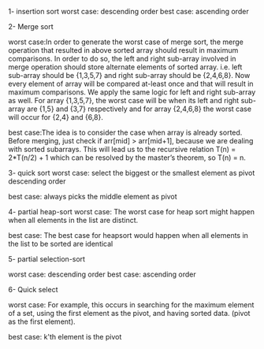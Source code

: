 1- insertion sort worst case: descending order
                best case: ascending order
                
2- Merge sort

worst case:In order to generate the worst case of merge sort,
the merge operation that resulted in above sorted array should result in maximum comparisons.
In order to do so, the left and right sub-array involved in merge operation should store alternate elements of sorted array.
i.e. left sub-array should be {1,3,5,7} and right sub-array should be {2,4,6,8}.
Now every element of array will be compared at-least once and that will result in maximum comparisons.
We apply the same logic for left and right sub-array as well. For array {1,3,5,7},
the worst case will be when its left and right sub-array are {1,5} and {3,7}
respectively and for array {2,4,6,8} the worst case will occur for {2,4} and {6,8}.
              
best case:The idea is to consider the case when array is already sorted. Before merging,
just check if arr[mid] > arr[mid+1], because we are dealing with sorted subarrays.
This will lead us to the recursive relation T(n) = 2*T(n/2) + 1 which can be resolved by the master’s theorem,
so T(n) = n.


3- quick sort worst case: select the biggest or the smallest element as pivot descending order
                
best case: always picks the middle element as pivot

4- partial heap-sort 
worst case: The worst case for heap sort might happen when all elements in the list are distinct.

best case: The best case for heapsort would happen when all elements in the list to be sorted are identical

5- partial selection-sort

worst case: descending order
best case: ascending order
                
6- Quick select

  worst case: For example, this occurs in searching for the maximum element of a set, using the first element as the pivot, and having sorted data. (pivot as the first element).
  
  best case: k'th element is the pivot
  
  

